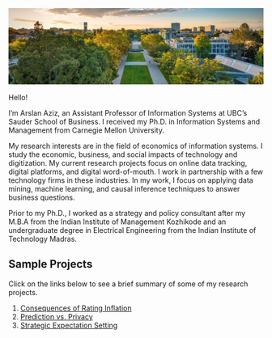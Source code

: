 ![UBC](/images/ubc1.jpg)

Hello! 

I’m Arslan Aziz, an Assistant Professor of Information Systems at UBC’s Sauder School of Business. I received my Ph.D. in Information Systems and Management from Carnegie Mellon University.

My research interests are in the field of economics of information systems. I study the economic, business, and social impacts of technology and digitization. My current research projects focus on online data tracking, digital platforms, and digital word-of-mouth. I work in partnership with a few technology firms in these industries. In my work, I focus on applying data mining, machine learning, and causal inference techniques to answer business questions. 

Prior to my Ph.D., I worked as a strategy and policy consultant after my M.B.A from the Indian Institute of Management Kozhikode and an undergraduate degree in Electrical Engineering from the Indian Institute of Technology Madras.


<h2>Sample Projects</h2>
Click on the links below to see a brief summary of some of my research projects.

1. [Consequences of Rating Inflation](https://arslan-aziz7.github.io/rating_inflation_all)
2. [Prediction vs. Privacy](https://arslan-aziz7.github.io/predictive_privacy)
3. [Strategic Expectation Setting](https://arslan-aziz7.github.io/strategic_expectations)
